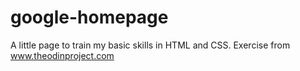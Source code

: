 # google-homepage
A little page to train my basic skills in HTML and CSS.
Exercise from www.theodinproject.com
